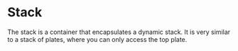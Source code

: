 # Stack

The stack is a container that encapsulates a dynamic stack. It is very similar to a stack of plates, where you can only access the top plate.
